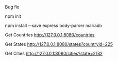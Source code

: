 Bug fix

npm init

npm install --save express body-parser mariadb



Get Countries
http://127.0.0.1:8080/countries


Get States
http://127.0.0.1:8080/states?countryid=225

Get Cities
http://127.0.0.1:8080/cities?state=2182
